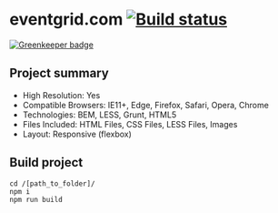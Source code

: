 # eventgrid.com [![Build status][travis-image]][travis-url]

[![Greenkeeper badge](https://badges.greenkeeper.io/rogatnev-nikita/eventgrid.com.svg)](https://greenkeeper.io/)

## Project summary
* High Resolution: Yes
* Compatible Browsers: IE11+, Edge, Firefox, Safari, Opera, Chrome
* Technologies: BEM, LESS, Grunt, HTML5
* Files Included: HTML Files, CSS Files, LESS Files, Images
* Layout: Responsive (flexbox)

## Build project
	cd /[path_to_folder]/
	npm i  
	npm run build

[travis-image]: https://travis-ci.org/rogatnev-nikita/eventgrid.com.svg?branch=master
[travis-url]: https://travis-ci.org/rogatnev-nikita/eventgrid.com
